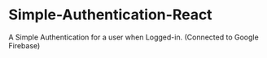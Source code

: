# Simple-Authentication-React
A Simple Authentication for a user when Logged-in. (Connected to Google Firebase)
